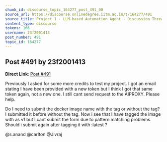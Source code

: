 ```yaml
---
chunk_id: discourse_topic_164277_post_491_00
source_url: https://discourse.onlinedegree.iitm.ac.in/t/164277/491
source_title: Project 1 - LLM-based Automation Agent - Discussion Thread [TDS Jan 2025]
content_type: discourse
tokens: 166
username: 23f2001413
post_number: 491
topic_id: 164277
---
```


## Post #491 by 23f2001413

**Direct Link**: [Post #491](https://discourse.onlinedegree.iitm.ac.in/t/164277/491)

Previously I asked for some more credits to test my project. I got an email stating I have been provided with a new token but I think I got that same token again, not a new one. I still cant send request to the AIPROXY. Please help.

Do I need to submit the docker image name with the tag or without the tag? I submitted it before without the tag. Now i see that I have tagged the image with as v1 but I cant submit the form due to pattern matching problems. Should i submit again after tagging it with :latest ?

@s.anand @carlton @Jivraj
